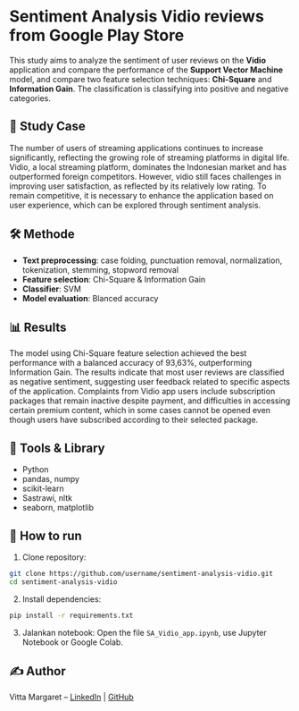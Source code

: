 # Sentiment Analysis Vidio reviews from Google Play Store
This study aims to analyze the sentiment of user reviews on the **Vidio** application and compare the performance of the **Support Vector Machine** model, and compare two feature selection techniques: **Chi-Square** and **Information Gain**. The classification is classifying into positive and negative categories.

## 📌 Study Case
The number of users of streaming applications continues to increase significantly, reflecting the growing role of streaming platforms in digital life. Vidio, a local streaming platform, dominates the Indonesian market and has outperformed foreign competitors. However, vidio still faces challenges in improving user satisfaction, as reflected by its relatively low rating. To remain competitive, it is necessary to enhance the application based on user experience, which can be explored through sentiment analysis.

## 🛠️ Methode
- **Text preprocessing**: case folding, punctuation removal, normalization, tokenization, stemming, stopword removal
- **Feature selection**: Chi-Square & Information Gain
- **Classifier**: SVM
- **Model evaluation**: Blanced accuracy

## 📊 Results
The model using Chi-Square feature selection achieved the best performance with a balanced accuracy of 93,63%, outperforming Information Gain. The results indicate that most user reviews are classified as negative sentiment, suggesting user feedback related to specific aspects of the application. Complaints from Vidio app users include subscription packages that remain inactive despite payment, and difficulties in accessing certain premium content, which in some cases cannot be opened even though users have subscribed according to their selected package.

## 🧪 Tools & Library
- Python
- pandas, numpy
- scikit-learn
- Sastrawi, nltk
- seaborn, matplotlib

## 🚀 How to run

1. Clone repository:
```bash
git clone https://github.com/username/sentiment-analysis-vidio.git
cd sentiment-analysis-vidio
```

2. Install dependencies:
```bash
pip install -r requirements.txt
```

3. Jalankan notebook:
Open the file `SA_Vidio_app.ipynb`, use Jupyter Notebook or Google Colab.

## ✍️ Author
Vitta Margaret – [LinkedIn](https://www.linkedin.com/in/vmargaretsnbl) | [GitHub](https://github.com/margaretth)
